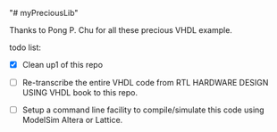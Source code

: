 "# myPreciousLib" 

Thanks to Pong P. Chu for all these precious VHDL example.

todo list:
- [x] Clean up1 of this repo
- [ ] Re-transcribe the entire VHDL code from RTL HARDWARE DESIGN USING VHDL book to this repo.
- [ ] Setup a command line facility to compile/simulate this code using ModelSim Altera or Lattice.

